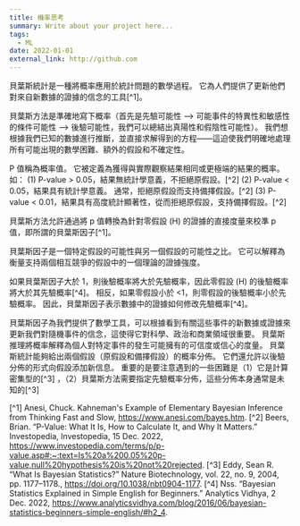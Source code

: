 ```yaml
---
title: 機率思考
summary: Write about your project here...
tags:
  - ML
date: 2022-01-01
external_link: http://github.com
---
```


貝葉斯統計是一種將概率應用於統計問題的數學過程。 它為人們提供了更新他們對來自新數據的證據的信念的工具[^1]。

貝葉斯方法是準確地寫下概率（首先是先驗可能性 --> 可能事件的特異性和敏感性的條件可能性 --> 後驗可能性，我們可以總結出真陽性和假陰性可能性）。 我們想根據我們已知的數據進行推斷，並直接求解得到的方程——這迫使我們明確地處理所有可能出現的數學困難、額外的假設和不確定性。

P 值稱為概率值。 它被定義為獲得與實際觀察結果相同或更極端的結果的概率。如：
(1) P-value > 0.05，結果無統計學意義，不拒絕原假設。[^2]
(2) P-value < 0.05，結果具有統計學意義。 通常，拒絕原假設而支持備擇假設。[^2]
(3) P-value < 0.01，結果具有高度統計顯著性，從而拒絕原假設，支持備擇假設。[^2]

貝葉斯方法允許通過將 p 值轉換為針對零假設 (H) 的證據的直接度量來校準 p 值，即所謂的貝葉斯因子[^1]。

貝葉斯因子是一個特定假設的可能性與另一個假設的可能性之比。 它可以解釋為衡量支持兩個相互競爭的假設中的一個理論的證據強度。

如果貝葉斯因子大於 1，則後驗概率將大於先驗概率，因此零假設 (H) 的後驗概率將大於其先驗概率[^4]。 相反，如果零假設小於 <1，則零假設的後驗概率小於先驗概率。 因此，貝葉斯因子表示數據中的證據如何修改先驗概率[^4]。

貝葉斯因子為我們提供了數學工具，可以根據看到有關這些事件的新數據或證據來更新我們對隨機事件的信念，這使得它對科學、政治和商業領域很重要。 貝葉斯推理將概率解釋為個人對特定事件的發生可能擁有的可信度或信心的度量。 貝葉斯統計能夠給出兩個假設（原假設和備擇假設）的概率分佈。 它們還允許以後驗分佈的形式向假設添加新信息。 重要的是要注意遇到的一些困難是（1）它是計算密集型的[^3] ，（2）貝葉斯方法需要指定先驗概率分佈，這些分佈本身通常是未知的[^3] 


[^1] Anesi, Chuck. Kahneman's Example of Elementary Bayesian Inference from Thinking Fast and Slow, https://www.anesi.com/bayes.htm. 
[^2] Beers, Brian. “P-Value: What It Is, How to Calculate It, and Why It Matters.” Investopedia, Investopedia, 15 Dec. 2022, https://www.investopedia.com/terms/p/p-value.asp#:~:text=Is%20a%200.05%20p-value,null%20hypothesis%20is%20not%20rejected. 
[^3] Eddy, Sean R. “What Is Bayesian Statistics?” Nature Biotechnology, vol. 22, no. 9, 2004, pp. 1177–1178., https://doi.org/10.1038/nbt0904-1177. 
[^4] Nss. “Bayesian Statistics Explained in Simple English for Beginners.” Analytics Vidhya, 2 Dec. 2022, https://www.analyticsvidhya.com/blog/2016/06/bayesian-statistics-beginners-simple-english/#h2_4. 
